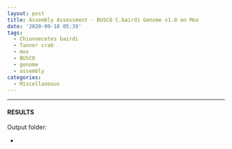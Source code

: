 ```yaml
---
layout: post
title: Assembly Assessment - BUSCO C.bairdi Genome v1.0 on Mox
date: '2020-09-18 05:39'
tags: 
  - Chionoecetes bairdi
  - Tanner crab
  - mox
  - BUSCO
  - genome
  - assembly
categories: 
  - Miscellaneous
---
```




---

#### RESULTS

Output folder:

- []()

